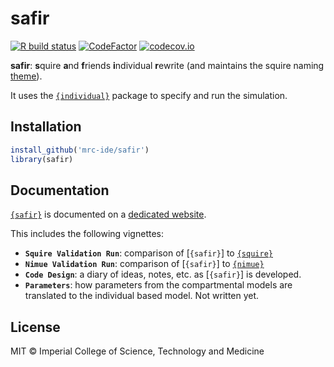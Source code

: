 
<!-- README.md is generated from README.Rmd. Please edit that file -->

# safir

<!-- badges: start -->

[![R build
status](https://github.com/mrc-ide/safir/workflows/R-CMD-check/badge.svg)](https://github.com/mrc-ide/safir/actions)
[![CodeFactor](https://www.codefactor.io/repository/github/mrc-ide/safir/badge)](https://www.codefactor.io/repository/github/mrc-ide/safir)
[![codecov.io](https://codecov.io/github/mrc-ide/safir/coverage.svg?branch=main)](https://codecov.io/github/mrc-ide/safir?branch=main)
<!-- badges: end -->

**safir**: **s**quire **a**nd **f**riends **i**ndividual **r**ewrite
(and maintains the squire naming
[theme](https://en.wikipedia.org/wiki/Knights_of_the_Round_Table#Safir)).

It uses the [`{individual}`](https://github.com/mrc-ide/individual)
package to specify and run the simulation.

## Installation

``` r
install_github('mrc-ide/safir')
library(safir)
```

## Documentation

[`{safir}`](https://github.com/mrc-ide/safir) is documented on a
[dedicated website](https://mrc-ide.github.io/safir).

This includes the following vignettes:

-   **`Squire Validation Run`**: comparison of \[`{safir}`\] to
    [`{squire}`](https://github.com/mrc-ide/squire)
-   **`Nimue Validation Run`**: comparison of \[`{safir}`\] to
    [`{nimue}`](https://github.com/mrc-ide/nimue)
-   **`Code Design`**: a diary of ideas, notes, etc. as \[`{safir}`\] is
    developed.
-   **`Parameters`**: how parameters from the compartmental models are
    translated to the individual based model. Not written yet.

## License

MIT © Imperial College of Science, Technology and Medicine

